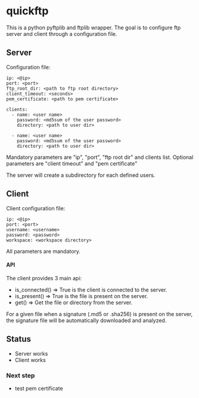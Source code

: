 # quickftp
This is a python pyftplib and ftplib wrapper.
The goal is to configure ftp server and client
through a configuration file.

## Server
Configuration file:
```
ip: <@ip>
port: <port>
ftp_root_dir: <path to ftp root directory>
client_timeout: <seconds>
pem_certificate: <path to pem certificate>

clients:
  - name: <user name>
    password: <md5sum of the user password>
    directory: <path to user dir>

  - name: <user name>
    password: <md5sum of the user password>
    directory: <path to user dir>
```
Mandatory parameters are "ip", "port", "ftp root dir" and clients list.
Optional parameters are "client timeout" and "pem certificate" 


The server will create a subdirectory for each defined users.

## Client
Client configuration file:
 ```
ip: <@ip>
port: <port>
username: <username>
password: <password>
workspace: <workspace directory> 
```
All parameters are mandatory.


#### API
The client provides 3 main api:
* is_connected() => True is the client is connected to the server.
* is_present(<file path>) => True is the file is present on the server.
* get(<file or directory path>) => Get the file or directory from the server.

For a given file when a signature (.md5 or .sha256) is present on the server, the signature file will be automatically 
downloaded and analyzed. 

## Status
* Server works
* Client works

### Next step
* test pem certificate


